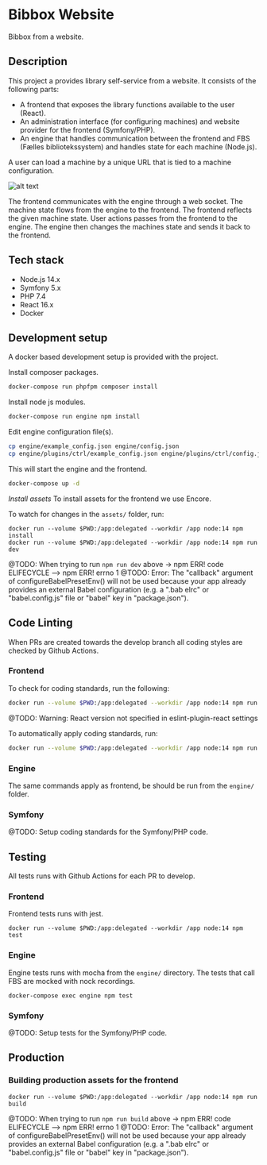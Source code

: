 # Bibbox Website

Bibbox from a website.

## Description

This project a provides library self-service from a website. It consists of the
following parts:

- A frontend that exposes the library functions available to the user (React).
- An administration interface (for configuring machines) and website provider for the frontend (Symfony/PHP).
- An engine that handles communication between the frontend and FBS (Fælles bibliotekssystem) and handles state for each machine (Node.js).

A user can load a machine by a unique URL that is tied to a machine configuration.

![alt text](docs/architecture.png "Architecture")

The frontend communicates with the engine through a web socket.
The machine state flows from the engine to the frontend.
The frontend reflects the given machine state.
User actions passes from the frontend to the engine.
The engine then changes the machines state and sends it back to the frontend.

## Tech stack

* Node.js 14.x
* Symfony 5.x
* PHP 7.4
* React 16.x
* Docker

## Development setup

A docker based development setup is provided with the project.

Install composer packages.
```sh
docker-compose run phpfpm composer install
```

Install node js modules.
```sh
docker-compose run engine npm install
```

Edit engine configuration file(s).

```sh
cp engine/example_config.json engine/config.json
cp engine/plugins/ctrl/example_config.json engine/plugins/ctrl/config.json
```

This will start the engine and the frontend.
```sh
docker-compose up -d
```

*Install assets*
To install assets for the frontend we use Encore.

To watch for changes in the `assets/` folder, run:

```
docker run --volume $PWD:/app:delegated --workdir /app node:14 npm install
docker run --volume $PWD:/app:delegated --workdir /app node:14 npm run dev
```

@TODO: When trying to run `npm run dev` above -> npm ERR! code ELIFECYCLE --> npm ERR! errno 1
@TODO: Error: The "callback" argument of configureBabelPresetEnv() will not be used because your app already provides an external Babel configuration (e.g. a ".bab  elrc" or "babel.config.js" file or "babel" key in "package.json").

## Code Linting

When PRs are created towards the develop branch all coding styles are checked by Github Actions.

### Frontend

To check for coding standards, run the following:

```sh
docker run --volume $PWD:/app:delegated --workdir /app node:14 npm run check-coding-standards
```

@TODO: Warning: React version not specified in eslint-plugin-react settings

To automatically apply coding standards, run:

```sh
docker run --volume $PWD:/app:delegated --workdir /app node:14 npm run apply-coding-standards
```

### Engine

The same commands apply as frontend, be should be run from the `engine/` folder.

### Symfony

@TODO: Setup coding standards for the Symfony/PHP code.

## Testing

All tests runs with Github Actions for each PR to develop.

### Frontend

Frontend tests runs with jest.

```
docker run --volume $PWD:/app:delegated --workdir /app node:14 npm test
```

### Engine

Engine tests runs with mocha from the `engine/` directory. The tests that
call FBS are mocked with nock recordings.

```
docker-compose exec engine npm test
```

### Symfony

@TODO: Setup tests for the Symfony/PHP code.

## Production

### Building production assets for the frontend

```
docker run --volume $PWD:/app:delegated --workdir /app node:14 npm run build
```

@TODO: When trying to run `npm run build` above -> npm ERR! code ELIFECYCLE --> npm ERR! errno 1
@TODO: Error: The "callback" argument of configureBabelPresetEnv() will not be used because your app already provides an external Babel configuration (e.g. a ".bab  elrc" or "babel.config.js" file or "babel" key in "package.json").
